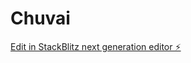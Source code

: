 # Chuvai

[Edit in StackBlitz next generation editor ⚡️](https://stackblitz.com/~/github.com/dandat309/Chuvai)
